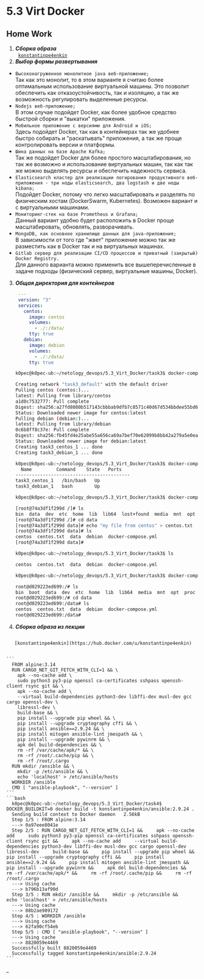 # 5.3 Virt Docker
## Home Work
1. ***Сборка образа***  
   <code>
   [konstantinpe4enkin](https://hub.docker.com/u/konstantinpe4enkin)
   </code>
2. ***Выбор формы развертывания***  
+ `Высоконагруженное монолитное java веб-приложение;`  
  Так как это монолит, то в этом варианте я считаю более оптимальным использование виртуальной машины. Это позволит обеспечить как отказоустойчивость, так и изоляцию, а так же возможность регулировать выделенные ресурсы.
+ `Nodejs веб-приложение;`  
  В этом случае подойдет Docker, как более удобное средство быстрой сборки и "выкатки"
  приложения.
+ `Мобильное приложение c версиями для Android и iOS;`  
  Здесь подойдет Docker, так как в контейнерах так же удобнее быстро собирать и "раскатывать" приложения, а так же проще контролировать версии и платформы.
+ `Шина данных на базе Apache Kafka;`  
  Так же подойдет Docker для более простого масштабирования, но так же возможно и использование виртуальных машин, так как так же можно выделять ресурсы и обеспечить надежность сервиса.
+ `Elasticsearch кластер для реализации логирования продуктивного веб-приложения - три ноды elasticsearch, два logstash и две ноды kibana;`  
  Подойдет Docker, потому что легко масштабировать и разделять по физическим хостам (DockerSwarm, Kubernetes).
  Возможен вариант и с виртуальными машинами.
+ `Мониторинг-стек на базе Prometheus и Grafana;`  
  Данный вариант удобно будет расположить в Docker проще масштабировать, обновлять, разворачивать.    
+ `MongoDB, как основное хранилище данных для java-приложения;`  
  В зависимости от того где "жвет" приложение можно так же разместить как в Docker так и на виртуальных машинах.
+ `Gitlab сервер для реализации CI/CD процессов и приватный (закрытый) Docker Registry.`  
  Для данного варианта можно применить все вышеперечисленные в задаче подходы (физический сервер, виртуальные машины, Docker).  
3. ***Общая директория для контейнеров***  
   ```yaml
    ---
    version: "3"
    services:
      centos:
        image: centos
        volumes:
          - ./:/data/
        tty: true
      debian:
        image: debian
        volumes:
          - ./:/data/
        tty: true
    ```
    ```bash
    k0pec@k0pec-ub:~/netology_devops/5.3_Virt_Docker/task3$ docker-compose up -d

    Creating network "task3_default" with the default driver
    Pulling centos (centos:)...
    latest: Pulling from library/centos
    a1d0c7532777: Pull complete
    Digest: sha256:a27fd8080b517143cbbbab9dfb7c8571c40d67d534bbdee55bd6c473f432b177
    Status: Downloaded newer image for centos:latest
    Pulling debian (debian:)...
    latest: Pulling from library/debian
    0c6b8ff8c37e: Pull complete
    Digest: sha256:fb45fd4e25abe55a656ca69a7bef70e62099b8bb42a279a5e0ea4ae1ab410e0d
    Status: Downloaded newer image for debian:latest
    Creating task3_centos_1 ... done
    Creating task3_debian_1 ... done

    k0pec@k0pec-ub:~/netology_devops/5.3_Virt_Docker/task3$ docker-compose ps
      Name         Command    State   Ports
    ------------------------------------------
    task3_centos_1   /bin/bash   Up           
    task3_debian_1   bash        Up  

    k0pec@k0pec-ub:~/netology_devops/5.3_Virt_Docker/task3$ docker-compose exec centos /bin/bash

    [root@74a3df1f299d /]# ls
    bin  data  dev	etc  home  lib	lib64  lost+found  media  mnt  opt  proc  root	run  sbin  srv	sys  tmp  usr  var
    [root@74a3df1f299d /]# cd data
    [root@74a3df1f299d data]# echo "my file from centos" > centos.txt
    [root@74a3df1f299d data]# ls
    centos	centos.txt  data  debian  docker-compose.yml
    [root@74a3df1f299d data]# 
    ```
    ```bash
    k0pec@k0pec-ub:~/netology_devops/5.3_Virt_Docker/task3$ ls

    centos  centos.txt  data  debian  docker-compose.yml

    k0pec@k0pec-ub:~/netology_devops/5.3_Virt_Docker/task3$ docker-compose exec debian /bin/bash

    root@d029223ed699:/# ls
    bin  boot  data  dev  etc  home  lib  lib64  media  mnt  opt  proc  root  run  sbin  srv  sys  tmp  usr  var
    root@d029223ed699:/# cd data
    root@d029223ed699:/data# ls
    centos	centos.txt  data  debian  docker-compose.yml
    root@d029223ed699:/data#
    ```
4. ***Сборка образа из лекции***  
  <code>
   [konstantinpe4enkin](https://hub.docker.com/u/konstantinpe4enkin)
  </code>  

    ```
      FROM alpine:3.14
      RUN CARGO_NET_GIT_FETCH_WITH_CLI=1 && \
        apk --no-cache add \
        sudo python3 py3-pip openssl ca-certificates sshpass openssh-client rsync git && \
        apk --no-cache add \
        --virtual build-dependencies python3-dev libffi-dev musl-dev gcc cargo openssl-dev \
        libressl-dev \
        build-base && \
        pip install --upgrade pip wheel && \
        pip install --upgrade cryptography cffi && \
        pip install ansible==2.9.24 && \
        pip install mitogen ansible-lint jmespath && \
        pip install --upgrade pywinrm && \
        apk del build-dependencies && \
        rm -rf /var/cache/apk/* && \
        rm -rf /root/.cache/pip && \
        rm -rf /root/.cargo
      RUN mkdir /ansible && \
        mkdir -p /etc/ansible && \
        echo 'localhost' > /etc/ansible/hosts
      WORKDIR /ansible
      CMD [ "ansible-playbook", "--version" ]
    ```  
    ```bash
      k0pec@k0pec-ub:~/netology_devops/5.3_Virt_Docker/task4$ DOCKER_BUILDKIT=0 docker build -t konstantinpe4enkin/ansible:2.9.24 .
      Sending build context to Docker daemon   2.56kB
      Step 1/5 : FROM alpine:3.14
      ---> 0a97eee8041e
      Step 2/5 : RUN CARGO_NET_GIT_FETCH_WITH_CLI=1 &&     apk --no-cache add     sudo python3 py3-pip openssl ca-certificates sshpass openssh-client rsync git &&     apk --no-cache add     --virtual build-dependencies python3-dev libffi-dev musl-dev gcc cargo openssl-dev     libressl-dev     build-base &&     pip install --upgrade pip wheel &&     pip install --upgrade cryptography cffi &&     pip install ansible==2.9.24 &&     pip install mitogen ansible-lint jmespath &&     pip install --upgrade pywinrm &&     apk del build-dependencies &&     rm -rf /var/cache/apk/* &&     rm -rf /root/.cache/pip &&     rm -rf /root/.cargo
      ---> Using cache
      ---> b796b13af90d
      Step 3/5 : RUN mkdir /ansible &&     mkdir -p /etc/ansible &&     echo 'localhost' > /etc/ansible/hosts
      ---> Using cache
      ---> 88b2ae989172
      Step 4/5 : WORKDIR /ansible
      ---> Using cache
      ---> 62fa90cf54eb
      Step 5/5 : CMD [ "ansible-playbook", "--version" ]
      ---> Using cache
      ---> 8820059e4469
      Successfully built 8820059e4469
      Successfully tagged konstantinpe4enkin/ansible:2.9.24
    ```
 
_